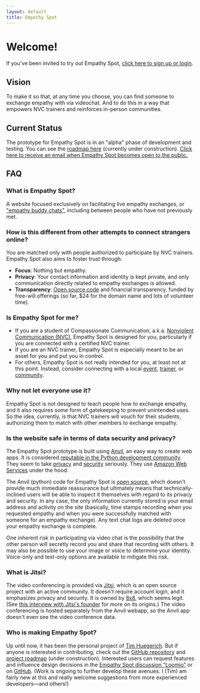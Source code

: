 ```yaml
---
layout: default
title: Empathy Spot
---
```


# Welcome! 

If you've been invited to try out Empathy Spot, [click here to sign up or login](https://www.empathyspot.org/in/).

## Vision

To make it so that, at any time you choose, you can find someone to exchange empathy with via videochat. And to do this in a way that empowers NVC trainers and reinforces in-person communities.

## Current Status

The prototype for Empathy Spot is in an "alpha" phase of development and testing. You can see the [roadmap here](https://github.com/hugetim/empathyspot/projects/1) (currently under construction). [Click here to receive an email when Empathy Spot becomes open to the public.](http://eepurl.com/gAHrFT) 

## FAQ

### What is Empathy Spot?

A website focused exclusively on facilitating live empathy exchanges, or ["empathy buddy chats"](http://www.nycnvc.org/empathy_network/empathy-buddy-handbook/), including between people who have not previously met. 

### How is this different from other attempts to connect strangers online?

You are matched only with people authorized to participate by NVC trainers. Empathy Spot also aims to foster trust through:

* **Focus**: Nothing but empathy.
* **Privacy**: Your contact information and identity is kept private, and only communication directly related to empathy exchanges is allowed. 
* **Transparency**: [Open source code](https://github.com/hugetim/empathyspot) and financial transparency, funded by free-will offerings (so far, $24 for the domain name and lots of volunteer time).

### Is Empathy Spot for me?

* If you are a student of Compassionate Communication, a.k.a. [Nonviolent Communication (NVC)](http://www.nycnvc.org/our-work/), Empathy Spot is designed for you, particularly if you are connected with a certified NVC trainer. 
* If you are an NVC trainer, Empathy Spot is especially meant to be an asset for you and put you in control. 
* For others, Empathy Spot is not really intended for you, at least not at this point. Instead, consider connecting with a local [event](https://www.cnvc.org/trainings), [trainer](https://www.cnvc.org/trainers), or [community](https://www.cnvc.org/trainings/practice-groups).

### Why not let everyone use it?

Empathy Spot is not designed to teach people how to exchange empathy, and it also requires some form of gatekeeping to prevent unintended uses. So the idea, currently, is that NVC trainers will vouch for their students, authorizing them to match with other members to exchange empathy. 

### Is the website safe in terms of data security and privacy?

The Empathy Spot prototype is built using [Anvil](https://anvil.works/), an easy way to create web apps. It is considered [reputable in the Python development community](https://talkpython.fm/episodes/show/138/anvil-all-web-all-python). They seem to take [privacy](https://anvil.works/privacy) and [security](https://anvil.works/docs/security) seriously. They use [Amazon Web Services](https://www.sumologic.com/insight/aws/) under the hood.

The Anvil (python) code for Empathy Spot is [open source](https://github.com/hugetim/empathyspot), which doesn't provide much immediate reassurance but ultimately means that technically-inclined users will be able to inspect it themselves with regard to its privacy and security. In any case, the only information currently stored is your email address and activity on the site (basically, time stamps recording when you requested empathy and when you were successfully matched with someone for an empathy exchange). Any text chat logs are deleted once your empathy exchange is complete.

One inherent risk in participating via video chat is the possibility that the other person will secretly record you and share that recording with others. It may also be possible to use your image or voice to determine your identity. Voice-only and text-only options are available to mitigate this risk.

### What is Jitsi?

The video conferencing is provided via [Jitsi](https://github.com/jitsi/jitsi-meet), which is an open source project with an active community. It doesn't require account login, and it emphasizes privacy and security. It is owned by [8x8](https://www.8x8.com/about-us), which seems legit. (See [this interview with Jitsi's founder](https://www.8x8.com/blog/episode-5-meet-jitsi) for more on its origins.) The video conferencing is hosted separately from the Anvil webapp, so the Anvil app doesn't even see the video conference data.

### Who is making Empathy Spot?

Up until now, it has been the personal project of [Tim Huegerich](https://www.linkedin.com/in/tim-huegerich-26101a8/). But if anyone is interested in contributing, check out the [GitHub repository](https://github.com/hugetim/empathyspot) and [project roadmap](https://github.com/hugetim/empathyspot/projects/1) (under construction). Interested users can request features and influence design decisions in the [Empathy Spot discussion "Loomio"](https://www.loomio.org/g/CtW4A2KG/empathy-spot-discussion) or on [GitHub](https://github.com/hugetim/empathyspot/issues). (Work is ongoing to further develop these avenues. I (Tim) am fairly new at this and really welcome suggestions from more experienced developers&mdash;and others!)

